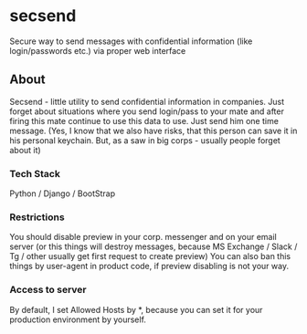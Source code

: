 # secsend
Secure way to send messages with confidential information (like login/passwords etc.) via proper web interface

## About
Secsend - little utility to send confidential information in companies.
Just forget about situations where you send login/pass to your mate and after firing this mate continue to use this data to use.
Just send him one time message.
(Yes, I know that we also have risks, that this person can save it in his personal keychain.
But, as a saw in big corps - usually people forget about it)

### Tech Stack
Python / Django / BootStrap

### Restrictions
You should disable preview in your corp. messenger and on your email server (or this things will destroy messages, because MS Exchange / Slack / Tg / other usually get first request to create preview)
You can also ban this things by user-agent in product code, if preview disabling is not your way.

### Access to server
By default, I set Allowed Hosts by *, because you can set it for your production environment by yourself.
